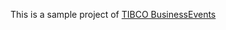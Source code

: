 This is a sample project of [TIBCO BusinessEvents](https://docs.tibco.com/products/tibco-businessevents-5-2-0)